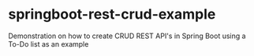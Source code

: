 # springboot-rest-crud-example
Demonstration on how to create CRUD REST API's in Spring Boot using a To-Do list as an example

